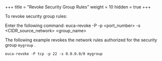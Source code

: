 +++
title = "Revoke Security Group Rules"
weight = 10
hidden = true
+++

To revoke security group rules: 

Enter the following command: 
    euca-revoke -P <protocol> -p <port_number> -s <CIDR_source_network> <group_name>

The following example revokes the network rules authorized for the security group `mygroup` . 


    euca-revoke -P tcp -p 22 -s 0.0.0.0/0 mygroup 

